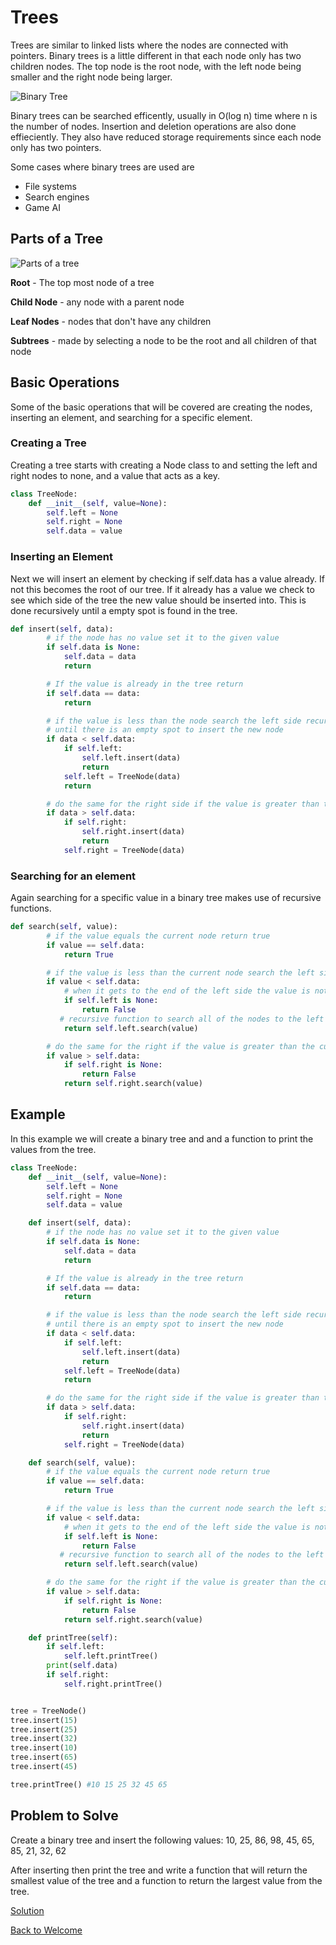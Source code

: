 # Trees

Trees are similar to linked lists where the nodes are connected with pointers. Binary trees is a little different in that each node only has two children nodes. The top node is the root node, with the left node being smaller and the right node being larger.

![Binary Tree](binarytree.png)

Binary trees can be searched efficently, usually in O(log n) time where n is the number of nodes. Insertion and deletion operations are also done effieciently. They also have reduced storage requirements since each node only has two pointers.

Some cases where binary trees are used are

- File systems
- Search engines
- Game AI

## Parts of a Tree

![Parts of a tree](partsoftree.png)

**Root** - The top most node of a tree

**Child Node** - any node with a parent node

**Leaf Nodes** - nodes that don't have any children

**Subtrees** - made by selecting a node to be the root and all children of that node

## Basic Operations

Some of the basic operations that will be covered are creating the nodes, inserting an element, and searching for a specific element.

### Creating a Tree

Creating a tree starts with creating a Node class to and setting the left and right nodes to none, and a value that acts as a key.

```python
class TreeNode:
    def __init__(self, value=None):
        self.left = None
        self.right = None
        self.data = value
```

### Inserting an Element

Next we will insert an element by checking if self.data has a value already. If not this becomes the root of our tree. If it already has a value we check to see which side of the tree the new value should be inserted into. This is done recursively until a empty spot is found in the tree.

```python
def insert(self, data):
        # if the node has no value set it to the given value
        if self.data is None:
            self.data = data
            return

        # If the value is already in the tree return
        if self.data == data:
            return

        # if the value is less than the node search the left side recursively
        # until there is an empty spot to insert the new node
        if data < self.data:
            if self.left:
                self.left.insert(data)
                return
            self.left = TreeNode(data)
            return

        # do the same for the right side if the value is greater than the node
        if data > self.data:
            if self.right:
                self.right.insert(data)
                return
            self.right = TreeNode(data)
```

### Searching for an element

Again searching for a specific value in a binary tree makes use of recursive functions.

```python
def search(self, value):
        # if the value equals the current node return true
        if value == self.data:
            return True

        # if the value is less than the current node search the left side of the tree
        if value < self.data:
            # when it gets to the end of the left side the value is not in the tree
            if self.left is None:
                return False
           # recursive function to search all of the nodes to the left
            return self.left.search(value)

        # do the same for the right if the value is greater than the current node
        if value > self.data:
            if self.right is None:
                return False
            return self.right.search(value)
```

## Example

In this example we will create a binary tree and and a function to print the values from the tree.

```python
class TreeNode:
    def __init__(self, value=None):
        self.left = None
        self.right = None
        self.data = value

    def insert(self, data):
        # if the node has no value set it to the given value
        if self.data is None:
            self.data = data
            return

        # If the value is already in the tree return
        if self.data == data:
            return

        # if the value is less than the node search the left side recursively
        # until there is an empty spot to insert the new node
        if data < self.data:
            if self.left:
                self.left.insert(data)
                return
            self.left = TreeNode(data)
            return

        # do the same for the right side if the value is greater than the node
        if data > self.data:
            if self.right:
                self.right.insert(data)
                return
            self.right = TreeNode(data)

    def search(self, value):
        # if the value equals the current node return true
        if value == self.data:
            return True

        # if the value is less than the current node search the left side of the tree
        if value < self.data:
            # when it gets to the end of the left side the value is not in the tree
            if self.left is None:
                return False
           # recursive function to search all of the nodes to the left
            return self.left.search(value)

        # do the same for the right if the value is greater than the current node
        if value > self.data:
            if self.right is None:
                return False
            return self.right.search(value)

    def printTree(self):
        if self.left:
            self.left.printTree()
        print(self.data)
        if self.right:
            self.right.printTree()


tree = TreeNode()
tree.insert(15)
tree.insert(25)
tree.insert(32)
tree.insert(10)
tree.insert(65)
tree.insert(45)

tree.printTree() #10 15 25 32 45 65
```

## Problem to Solve

Create a binary tree and insert the following values:
10, 25, 86, 98, 45, 65, 85, 21, 32, 62

After inserting then print the tree and write a function that will return the smallest value of the tree and a function to return the largest value from the tree.

[Solution](binarytree.py)

[Back to Welcome](Intro.md)
